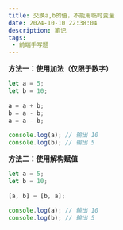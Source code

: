 ```yaml
---
title: 交换a,b的值，不能用临时变量
date: 2024-10-10 22:38:04
description: 笔记
tags:
 - 前端手写题
---
```


**方法一：使用加法（仅限于数字）**

```javascript
let a = 5;  
let b = 10;  
  
a = a + b;  
b = a - b;  
a = a - b;  
  
console.log(a); // 输出 10  
console.log(b); // 输出 5
```

**方法二：使用解构赋值**

```javascript
let a = 5;  
let b = 10;  
  
[a, b] = [b, a];  
  
console.log(a); // 输出 10  
console.log(b); // 输出 5
```

